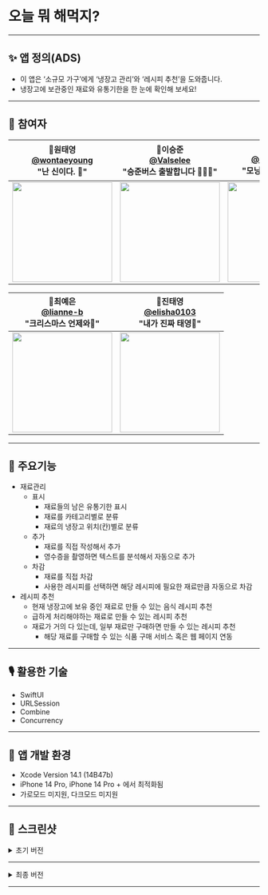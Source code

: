 # 오늘 뭐 해먹지?

---

## ✨ 앱 정의(ADS)
- 이 앱은 ‘소규모 가구’에게 ‘냉장고 관리’와 ‘레시피 추천’을 도와줍니다.
- 냉장고에 보관중인 재료와 유통기한을 한 눈에 확인해 보세요!

---

## 👻 참여자
|  📎원태영<br/>[@wontaeyoung](https://github.com/wontaeyoung)<br/> "난 신이다. 🕍" | 📎이승준<br/>[@Valselee](https://github.com/valselee)<br/> "승준버스 출발합니다 🤦🏻‍♂️" | 📎이다혜<br/> [@dahae0320](https://github.com/dahae0320)<br/> "모닝커피는 국룰 ☕️" | 
| :----------------------------------------------------------: | :---------------------------------------------: | :-------------------------------------------------: |
|<img src="https://avatars.githubusercontent.com/u/45925685?v=4" width=200> | <img src="https://avatars.githubusercontent.com/u/82270058?v=4" width=200>  | <img src="https://avatars.githubusercontent.com/u/50159740?v=4" width=200> |

|📎최예은<br/> [@lianne-b](https://github.com/lianne-b)<br/> "크리스마스 언제와🌲"   | 📎진태영<br/> [@elisha0103](https://github.com/elisha0103)<br/> "내가 진짜 태영👑" |
|----------------------------------------------------------- | ----------------------------------------------------------- | 
|<img src="https://avatars.githubusercontent.com/u/89244357?v=4" width=200>  |<img src="https://avatars.githubusercontent.com/u/41459466?v=4" width=200> |

---

## 🦁 주요기능
- 재료관리
    - 표시
        - 재료들의 남은 유통기한 표시
        - 재료를 카테고리별로 분류
        - 재료의 냉장고 위치(칸)별로 분류
    - 추가
        - 재료를 직접 작성해서 추가
        - 영수증을 촬영하면 텍스트를 분석해서 자동으로 추가
    - 차감
        - 재료를 직접 차감
        - 사용한 레시피를 선택하면 해당 레시피에 필요한 재료만큼 자동으로 차감
- 레시피 추천
    - 현재 냉장고에 보유 중인 재료로 만들 수 있는 음식 레시피 추천
    - 급하게 처리해야하는 재료로 만들 수 있는 레시피 추천
    - 재료가 거의 다 있는데, 일부 재료만 구매하면 만들 수 있는 레시피 추천
        - 해당 재료를 구매할 수 있는 식품 구매 서비스 혹은 웹 페이지 연동

---

## 🎙 활용한 기술
- SwiftUI
- URLSession
- Combine
- Concurrency

---

## 🦉 앱 개발 환경

- Xcode Version 14.1 (14B47b)
- iPhone 14 Pro, iPhone 14 Pro + 에서 최적화됨
- 가로모드 미지원, 다크모드 미지원

---

## 📸 스크린샷

<details>
<summary> 초기 버전 </summary>
<div markdown="1">

<img src="https://user-images.githubusercontent.com/45925685/204178058-f39f7912-33c7-4320-81e2-c2a57e6bb99a.png" height="400"> <img src="https://user-images.githubusercontent.com/45925685/204178416-91858f9b-374a-4fa2-84ae-fc55428557de.png" height="400"> <img src="https://user-images.githubusercontent.com/45925685/204178445-9067087c-a53e-426f-88d1-ef21eee4de13.png" height="400"> <img src="https://user-images.githubusercontent.com/45925685/204178455-5c17eb0f-c137-4ec7-8bf1-30daa3fc8429.png" height="400"> <img src="https://user-images.githubusercontent.com/45925685/204178476-07c65989-0295-426a-bb9c-e1c636881015.png" height="400"> <img src="https://user-images.githubusercontent.com/45925685/204178486-55e795b6-f439-49c2-9067-e1571d4febc5.png" height="400"> <img src="https://user-images.githubusercontent.com/45925685/204178491-184e2d16-7426-4361-9308-5701e223a8c8.png" height="400"> <img src="https://user-images.githubusercontent.com/45925685/204178503-13718b12-c42d-4165-b71a-adc128a1cc0c.png" height="400"> <img src="https://user-images.githubusercontent.com/45925685/204178522-bedf4cd3-2239-4288-a15f-1ae8b4970e18.png" height="400"> <img src="https://user-images.githubusercontent.com/45925685/204178554-af6a4d97-0431-440e-86bf-38be6812d2f7.png" height="400"> <img src="https://user-images.githubusercontent.com/45925685/204178559-e589819f-f9ce-4e26-af18-79be6340a4f0.png" height="400">

</div>
</details>

---

<details>
<summary> 최종 버전 </summary>
<div markdown="2">
<img src = "https://user-images.githubusercontent.com/82270058/205244043-9d4573af-e219-4479-830d-2000b7f4a315.png" height="400">
<img src = "https://user-images.githubusercontent.com/82270058/205244114-d79553fa-eb4a-415b-9ff8-6b6cc49ed605.png" height="400">
<img src = "https://user-images.githubusercontent.com/82270058/205244465-79861033-f3e4-44d0-a570-97f339e46054.png" height="400">
<img src = "https://user-images.githubusercontent.com/82270058/205244562-16d8d2ef-5ed8-4f83-93d9-8bf685f3c666.png" height="400">
<img src = "https://user-images.githubusercontent.com/82270058/205244664-7f0f2dd6-dcd2-4f4a-97eb-e250311ab119.png" height="400">
<img src = "https://user-images.githubusercontent.com/82270058/205244577-2dd8efdb-91cb-4b2f-9f4b-b356d8f3779d.png" height="400">


</div>
</details>


---
